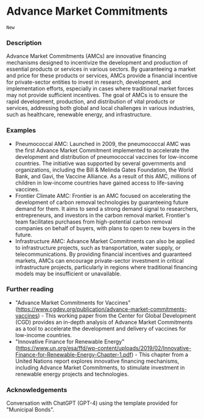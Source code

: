 # Advance Market Commitments

`New`

### Description

Advance Market Commitments (AMCs) are innovative financing mechanisms designed to incentivize the development and production of essential products or services in various sectors. By guaranteeing a market and price for these products or services, AMCs provide a financial incentive for private-sector entities to invest in research, development, and implementation efforts, especially in cases where traditional market forces may not provide sufficient incentives. The goal of AMCs is to ensure the rapid development, production, and distribution of vital products or services, addressing both global and local challenges in various industries, such as healthcare, renewable energy, and infrastructure.

### Examples

- Pneumococcal AMC: Launched in 2009, the pneumococcal AMC was the first Advance Market Commitment implemented to accelerate the development and distribution of pneumococcal vaccines for low-income countries. The initiative was supported by several governments and organizations, including the Bill & Melinda Gates Foundation, the World Bank, and Gavi, the Vaccine Alliance. As a result of this AMC, millions of children in low-income countries have gained access to life-saving vaccines.
- Frontier Climate AMC: Frontier is an AMC focused on accelerating the development of carbon removal technologies by guaranteeing future demand for them. It aims to send a strong demand signal to researchers, entrepreneurs, and investors in the carbon removal market. Frontier's team facilitates purchases from high-potential carbon removal companies on behalf of buyers, with plans to open to new buyers in the future.
- Infrastructure AMC: Advance Market Commitments can also be applied to infrastructure projects, such as transportation, water supply, or telecommunications. By providing financial incentives and guaranteed markets, AMCs can encourage private-sector investment in critical infrastructure projects, particularly in regions where traditional financing models may be insufficient or unavailable.


### Further reading

- "Advance Market Commitments for Vaccines" (https://www.cgdev.org/publication/advance-market-commitments-vaccines) - This working paper from the Center for Global Development (CGD) provides an in-depth analysis of Advance Market Commitments as a tool to accelerate the development and delivery of vaccines for low-income countries.
- "Innovative Finance for Renewable Energy" (https://www.un.org/esa/ffd/wp-content/uploads/2019/02/Innovative-Finance-for-Renewable-Energy-Chapter-1.pdf) - This chapter from a United Nations report explores innovative financing mechanisms, including Advance Market Commitments, to stimulate investment in renewable energy projects and technologies.

### Acknowledgements

Conversation with ChatGPT (GPT-4) using the template provided for "Municipal Bonds".
